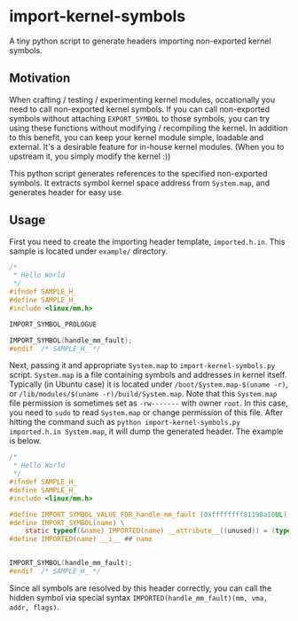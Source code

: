 import-kernel-symbols
=====================

A tiny python script to generate headers importing non-exported kernel symbols.

## Motivation

When crafting / testing / experimenting kernel modules, occationally you need to call non-exported kernel symbols.
If you can call non-exported symbols without attaching `EXPORT_SYMBOL` to those symbols, you can try using these functions without modifying / recompiling the kernel.
In addition to this benefit, you can keep your kernel module simple, loadable and external. It's a desirable feature for in-house kernel modules. (When you to upstream it, you simply modify the kernel :))

This python script generates references to the specified non-exported symbols.
It extracts symbol kernel space address from `System.map`, and generates header for easy use.

## Usage

First you need to create the importing header template, `imported.h.in`. This sample is located under `example/` directory.
```c
/*
 * Hello World
 */
#ifndef SAMPLE_H_
#define SAMPLE_H_
#include <linux/mm.h>

IMPORT_SYMBOL_PROLOGUE

IMPORT_SYMBOL(handle_mm_fault);
#endif  /* SAMPLE_H_ */
```

Next, passing it and appropriate `System.map` to `import-kernel-symbols.py` script.
`System.map` is a file containing symbols and addresses in kernel itself. Typically (in Ubuntu case) it is located under `/boot/System.map-$(uname -r)`, or `/lib/modules/$(uname -r)/build/System.map`.
Note that this `System.map` file permission is sometimes set as `-rw-------` with owner `root`. In this case, you need to `sudo` to read `System.map` or change permission of this file.
After hitting the command such as `python import-kernel-symbols.py imported.h.in System.map`, it will dump the generated header. The example is below.

```c
/*
 * Hello World
 */
#ifndef SAMPLE_H_
#define SAMPLE_H_
#include <linux/mm.h>

#define IMPORT_SYMBOL_VALUE_FOR_handle_mm_fault (0xffffffff81198a10UL)
#define IMPORT_SYMBOL(name) \
    static typeof(&name) IMPORTED(name) __attribute__((unused)) = (typeof(&name))IMPORT_SYMBOL_VALUE_FOR_ ## name
#define IMPORTED(name) __i__ ## name


IMPORT_SYMBOL(handle_mm_fault);
#endif  /* SAMPLE_H_ */
```

Since all symbols are resolved by this header correctly, you can call the hidden symbol via special syntax  `IMPORTED(handle_mm_fault)(mm, vma, addr, flags)`.
